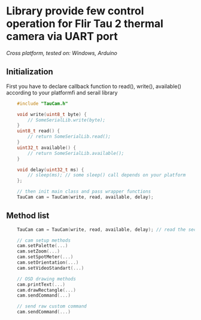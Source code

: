 # Library provide few control operation for **Flir Tau 2** thermal camera via UART port

*Cross platform, tested on: Windows, Arduino*

## Initialization

First you have to declare callback function to read(), write(), available() according to your platformfi and serail library

```cpp
    #include "TauCam.h"

    void write(uint8_t byte) {
        // SomeSerialLib.write(byte);
    }
    uint8_t read() {
        // return SomeSerialLib.read();
    }
    uint32_t available() {
        // return SomeSerialLib.available();
    }

    void delay(uint32_t ms) {
        // sleep(ms); // some sleep() call depends on your platform
    };

    // then init main class and pass wrapper functions
    TauCam cam = TauCam(write, read, available, delay);

```

## Method list

```cpp
    TauCam cam = TauCam(write, read, available, delay); // read the section above

    // cam setup methods
    cam.setPalette(...)
    cam.setZoom(...)
    cam.setSpotMeter(...)
    cam.setOrientation(...)
    cam.setVideoStandart(...)

    // OSD drawing methods
    cam.printText(...)
    cam.drawRectangle(...)
    cam.sendCommand(...)

    // send raw custom command
    cam.sendCommand(...)
```